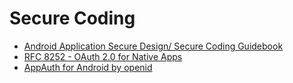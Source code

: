 # Secure Coding

- [Android Application Secure Design/ Secure Coding Guidebook](http://www.jssec.org/dl/android_securecoding_en.pdf)
- [RFC 8252 - OAuth 2.0 for Native Apps](https://tools.ietf.org/html/rfc8252)
- [AppAuth for Android by openid](https://openid.github.io/AppAuth-Android/)